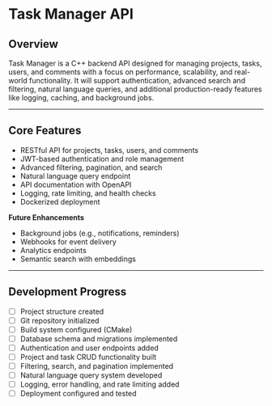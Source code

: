 # Task Manager API

## Overview
Task Manager is a C++ backend API designed for managing projects, tasks, users, and comments with a focus on performance, scalability, and real-world functionality. It will support authentication, advanced search and filtering, natural language queries, and additional production-ready features like logging, caching, and background jobs.

---

## Core Features
- RESTful API for projects, tasks, users, and comments  
- JWT-based authentication and role management  
- Advanced filtering, pagination, and search  
- Natural language query endpoint  
- API documentation with OpenAPI  
- Logging, rate limiting, and health checks  
- Dockerized deployment

**Future Enhancements**
- Background jobs (e.g., notifications, reminders)  
- Webhooks for event delivery  
- Analytics endpoints  
- Semantic search with embeddings  

---

## Development Progress
- [ ] Project structure created  
- [ ] Git repository initialized  
- [ ] Build system configured (CMake)  
- [ ] Database schema and migrations implemented  
- [ ] Authentication and user endpoints added  
- [ ] Project and task CRUD functionality built  
- [ ] Filtering, search, and pagination implemented  
- [ ] Natural language query system developed  
- [ ] Logging, error handling, and rate limiting added  
- [ ] Deployment configured and tested  
